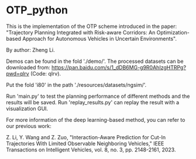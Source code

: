 # OTP_python

This is the implementation of the OTP scheme introduced in the paper:
"Trajectory Planning Integrated with Risk-aware Corridors: An Optimization-based Approach for Autonomous Vehicles in Uncertain Environments". 

By author: Zheng Li.

Demos can be found in the fold './demo/'.
The processed datasets can be downloaded from: 
https://pan.baidu.com/s/1_dDB6MG-g9R0AhIzgHTRPg?pwd=qlrv (Code: qlrv).

Put the fold 'i80' in the path './resources/datasets/ngsim/'.

Run 'main.py' to test the planning performance of different methods and the results will be saved.
Run 'replay_results.py' can replay the result with a visualization GUI.

For more information of the deep learning-based method, you can refer to our previous work:

Z. Li, Y. Wang and Z. Zuo, "Interaction-Aware Prediction for Cut-In Trajectories With Limited Observable Neighboring Vehicles," IEEE Transactions on Intelligent Vehicles, vol. 8, no. 3, pp. 2148-2161, 2023.